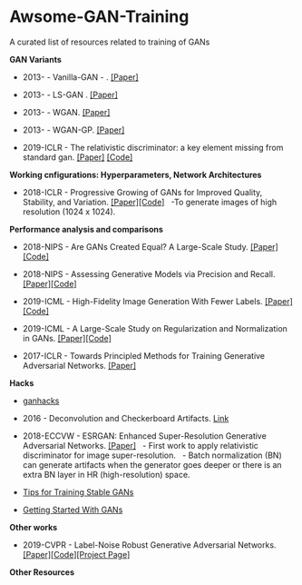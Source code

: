 # Awsome-GAN-Training
A curated list of resources related to training of GANs


**GAN Variants**

+ 2013- - Vanilla-GAN - . [[Paper]]()

+ 2013- - LS-GAN . [[Paper]]()

+ 2013- - WGAN. [[Paper]]()

+ 2013- - WGAN-GP. [[Paper]]()

+ 2019-ICLR - The relativistic discriminator: a key element missing from standard gan. [[Paper]](https://openreview.net/forum?id=S1erHoR5t7&noteId=S1erHoR5t7) [[Code]](https://github.com/AlexiaJM/RelativisticGAN)

**Working cnfigurations: Hyperparameters, Network Architectures**

+ 2018-ICLR - Progressive Growing of GANs for Improved Quality, Stability, and Variation. [[Paper]](https://arxiv.org/abs/1710.10196)[[Code]](https://github.com/tkarras/progressive_growing_of_gans) 
  -To generate images of high resolution (1024 x 1024).

**Performance analysis and comparisons**

+ 2018-NIPS - Are GANs Created Equal? A Large-Scale Study. [[Paper]](https://arxiv.org/abs/1711.10337)[[Code]](https://github.com/google/compare_gan)

+ 2018-NIPS - Assessing Generative Models via Precision and Recall. [[Paper]](https://arxiv.org/abs/1806.00035)[[Code]](https://github.com/google/compare_gan)

+ 2019-ICML - High-Fidelity Image Generation With Fewer Labels. [[Paper]](https://arxiv.org/abs/1903.02271)[[Code]](https://github.com/google/compare_gan)

+ 2019-ICML - A Large-Scale Study on Regularization and Normalization in GANs. [[Paper]](https://arxiv.org/pdf/1807.04720.pdf)[[Code]](https://github.com/google/compare_gan)

+ 2017-ICLR - Towards Principled Methods for Training Generative Adversarial Networks. [[Paper]]()

**Hacks**

+ [ganhacks](https://github.com/soumith/ganhacks)

+ 2016 - Deconvolution and Checkerboard Artifacts. [Link](https://distill.pub/2016/deconv-checkerboard/)

+ 2018-ECCVW - ESRGAN: Enhanced Super-Resolution Generative Adversarial Networks. [[Paper]](https://arxiv.org/pdf/1809.00219.pdf)
  - First work to apply relativistic discriminator for image super-resolution.
  - Batch normalization (BN) can generate artifacts when the generator goes deeper or there is an extra BN layer in HR (high-resolution) space.
  
+ [Tips for Training Stable GANs](https://machinelearningmastery.com/how-to-train-stable-generative-adversarial-networks/)

+ [Getting Started With GANs](https://machinelearningmastery.com/resources-for-getting-started-with-generative-adversarial-networks/)

**Other works**

+ 2019-CVPR - Label-Noise Robust Generative Adversarial Networks. [[Paper]](https://arxiv.org/abs/1811.11165)[[Code]](https://github.com/takuhirok/rGAN/)[[Project Page]](https://takuhirok.github.io/rGAN/)


**Other Resources**

